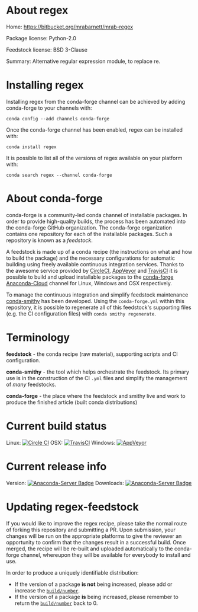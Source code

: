 About regex
===========

Home: https://bitbucket.org/mrabarnett/mrab-regex

Package license: Python-2.0

Feedstock license: BSD 3-Clause

Summary: Alternative regular expression module, to replace re.



Installing regex
================

Installing regex from the conda-forge channel can be achieved by adding conda-forge to your channels with:

```
conda config --add channels conda-forge
```

Once the conda-forge channel has been enabled, regex can be installed with:

```
conda install regex
```

It is possible to list all of the versions of regex available on your platform with:

```
conda search regex --channel conda-forge
```


About conda-forge
=================

conda-forge is a community-led conda channel of installable packages.
In order to provide high-quality builds, the process has been automated into the
conda-forge GitHub organization. The conda-forge organization contains one repository 
for each of the installable packages. Such a repository is known as a *feedstock*.

A feedstock is made up of a conda recipe (the instructions on what and how to build
the package) and the necessary configurations for automatic building using freely
available continuous integration services. Thanks to the awesome service provided by
[CircleCI](https://circleci.com/), [AppVeyor](http://www.appveyor.com/)
and [TravisCI](https://travis-ci.org/) it is possible to build and upload installable
packages to the [conda-forge](https://anaconda.org/conda-forge)
[Anaconda-Cloud](http://docs.anaconda.org/) channel for Linux, Windows and OSX respectively.

To manage the continuous integration and simplify feedstock maintenance
[conda-smithy](http://github.com/conda-forge/conda-smithy) has been developed.
Using the ``conda-forge.yml`` within this repository, it is possible to regenerate all of
this feedstock's supporting files (e.g. the CI configuration files) with ``conda smithy regenerate``.


Terminology
===========

**feedstock** - the conda recipe (raw material), supporting scripts and CI configuration.

**conda-smithy** - the tool which helps orchestrate the feedstock.
                   Its primary use is in the construction of the CI ``.yml`` files
                   and simplify the management of *many* feedstocks.

**conda-forge** - the place where the feedstock and smithy live and work to
                  produce the finished article (built conda distributions)

Current build status
====================

Linux: [![Circle CI](https://circleci.com/gh/conda-forge/regex-feedstock.svg?style=svg)](https://circleci.com/gh/conda-forge/regex-feedstock)
OSX: [![TravisCI](https://travis-ci.org/conda-forge/regex-feedstock.svg?branch=master)](https://travis-ci.org/conda-forge/regex-feedstock) 
Windows: [![AppVeyor](https://ci.appveyor.com/api/projects/status/github/conda-forge/regex-feedstock?svg=True)](https://ci.appveyor.com/project/conda-forge/regex-feedstock/branch/master)

Current release info
====================
Version: [![Anaconda-Server Badge](https://anaconda.org/conda-forge/regex/badges/version.svg)](https://anaconda.org/conda-forge/regex)
Downloads: [![Anaconda-Server Badge](https://anaconda.org/conda-forge/regex/badges/downloads.svg)](https://anaconda.org/conda-forge/regex)


Updating regex-feedstock
========================

If you would like to improve the regex recipe, please take the normal
route of forking this repository and submitting a PR. Upon submission, your changes will
be run on the appropriate platforms to give the reviewer an opportunity to confirm that the
changes result in a successful build. Once merged, the recipe will be re-built and uploaded
automatically to the conda-forge channel, whereupon they will be available for everybody to
install and use.

In order to produce a uniquely identifiable distribution:
 * If the version of a package **is not** being increased, please add or increase
   the [``build/number``](http://conda.pydata.org/docs/building/meta-yaml.html#build-number-and-string). 
 * If the version of a package **is** being increased, please remember to return
   the [``build/number``](http://conda.pydata.org/docs/building/meta-yaml.html#build-number-and-string)
   back to 0.
